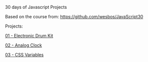 30 days of Javascript Projects

Based on the course from: https://github.com/wesbos/JavaScript30

Projects: 

[01 - Electronic Drum Kit](01%20-%20JavaScript%20Drum%20Kit/drum-kit.html)

[02 - Analog Clock](02%20-%20JS%20and%20CSS%20Clock/clock.html)

[03 - CSS Variables](03%20-%20CSS%20Variables/image.html)